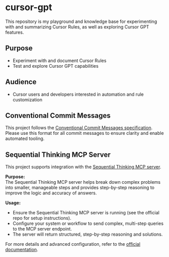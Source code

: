 # cursor-gpt

This repository is my playground and knowledge base for experimenting with and summarizing Cursor Rules, as well as exploring Cursor GPT features.

## Purpose
- Experiment with and document Cursor Rules
- Test and explore Cursor GPT capabilities

## Audience
- Cursor users and developers interested in automation and rule customization

## Conventional Commit Messages

This project follows the [Conventional Commit Messages specification](https://www.conventionalcommits.org/en/v1.0.0/). Please use this format for all commit messages to ensure clarity and enable automated tooling.

## Sequential Thinking MCP Server

This project supports integration with the [Sequential Thinking MCP server](https://github.com/modelcontextprotocol/servers/tree/main/src/sequentialthinking).

**Purpose:**  
The Sequential Thinking MCP server helps break down complex problems into smaller, manageable steps and provides step-by-step reasoning to improve the logic and accuracy of answers.

**Usage:**  
- Ensure the Sequential Thinking MCP server is running (see the official repo for setup instructions).
- Configure your system or workflow to send complex, multi-step queries to the MCP server endpoint.
- The server will return structured, step-by-step reasoning and solutions.

For more details and advanced configuration, refer to the [official documentation](https://github.com/modelcontextprotocol/servers/tree/main/src/sequentialthinking).

